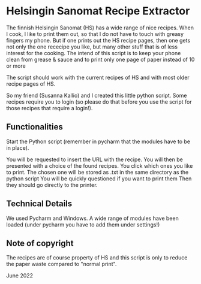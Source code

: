 # Helsingin Sanomat Recipe Extractor

The finnish Helsingin Sanomat (HS) has a wide range of nice recipes. When I cook, I like to print them out, so that I do not have to touch with greasy fingers my phone. But if one prints out the HS recipe pages, then one gets not only the one rececipe you like, but many other stuff that is of less interest for the cooking. The intend of this script is to keep your phone clean from grease & sauce and to print only one page of paper instead of 10 or more

The script should work with the current recipes of HS and with most older recipe pages of HS.

So my friend (Susanna Kallio) and I created this little python script. Some recipes require you to login (so please do that before you use the script for those recipes that require a login!).

## Functionalities

Start the Python script (remember in pycharm that the modules have to be in place).

You will be requested to insert the URL with the recipe.
You will then be presented with a choice of the found recipes.
You click which ones you like to print.
The chosen one will be stored as .txt in the same directory as the python script 
You will be quickly questioned if you want to print them
Then they should go directly to the printer.

## Technical Details

We used Pycharm and Windows. A wide range of modules have been loaded (under pycharm you have to add them under settings!)

## Note of copyright

The recipes are of course property of HS and this script is only to reduce the paper waste compared to "normal print".

June 2022
